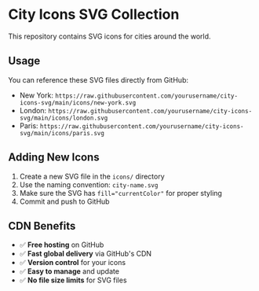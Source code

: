 # City Icons SVG Collection

This repository contains SVG icons for cities around the world.

## Usage

You can reference these SVG files directly from GitHub:

- New York: `https://raw.githubusercontent.com/yourusername/city-icons-svg/main/icons/new-york.svg`
- London: `https://raw.githubusercontent.com/yourusername/city-icons-svg/main/icons/london.svg`
- Paris: `https://raw.githubusercontent.com/yourusername/city-icons-svg/main/icons/paris.svg`

## Adding New Icons

1. Create a new SVG file in the `icons/` directory
2. Use the naming convention: `city-name.svg`
3. Make sure the SVG has `fill="currentColor"` for proper styling
4. Commit and push to GitHub

## CDN Benefits

- ✅ **Free hosting** on GitHub
- ✅ **Fast global delivery** via GitHub's CDN
- ✅ **Version control** for your icons
- ✅ **Easy to manage** and update
- ✅ **No file size limits** for SVG files
